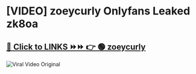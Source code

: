 
 # [VIDEO] zoeycurly Onlyfans Leaked zk8oa

## <h2><a href="https://clipsfans.com/zoeycurly&ref=git">🔗 Click to LINKS ⏩⏩ 👉 🟢 zoeycurly </a></h2>

<a href="https://clipsfans.com/zoeycurly&ref=git" rel="nofollow" data-target="animated-image.originalLink"><img src="https://i.ibb.co.com/xMMVF88/686577567.gif" alt="Viral Video Original" style="max-width: 100%; display: inline-block;" data-target="animated-image.originalImage"></a>


